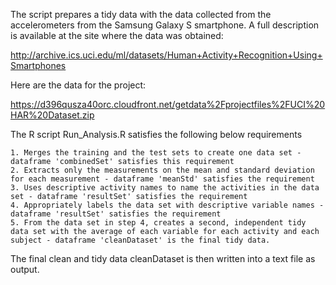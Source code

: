 The script prepares a tidy data with the data collected from the accelerometers from the Samsung Galaxy S smartphone. A full description is available at the site where the data was obtained: 

http://archive.ics.uci.edu/ml/datasets/Human+Activity+Recognition+Using+Smartphones

Here are the data for the project:

https://d396qusza40orc.cloudfront.net/getdata%2Fprojectfiles%2FUCI%20HAR%20Dataset.zip

The R script Run_Analysis.R satisfies the following below requirements

    1. Merges the training and the test sets to create one data set - dataframe 'combinedSet' satisfies this requirement
    2. Extracts only the measurements on the mean and standard deviation for each measurement - dataframe 'meanStd' satisfies the requirement
    3. Uses descriptive activity names to name the activities in the data set - dataframe 'resultSet' satisfies the requirement
    4. Appropriately labels the data set with descriptive variable names - dataframe 'resultSet' satisfies the requirement
    5. From the data set in step 4, creates a second, independent tidy data set with the average of each variable for each activity and each subject - dataframe 'cleanDataset' is the final tidy data.

The final clean and tidy data cleanDataset is then written into a text file as output.
